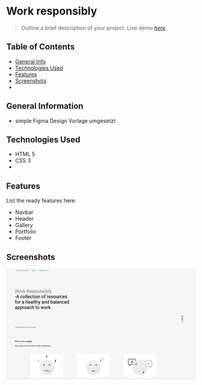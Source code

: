 # Work responsibly

> Outline a brief description of your project.
> Live demo [_here_](https://www.example.com). <!-- If you have the project hosted somewhere, include the link here. -->

## Table of Contents

- [General Info](#general-information)
- [Technologies Used](#technologies-used)
- [Features](#features)
- [Screenshots](#screenshots)
- <!-- * [License](#license) -->

## General Information

- simple Figma Design Vorlage umgesetzt
<!-- You don't have to answer all the questions - just the ones relevant to your project. -->

## Technologies Used

- HTML 5
- CSS 3
-

## Features

List the ready features here:

- Navbar
- Header
- Gallery
- Portfolio
- Footer

## Screenshots

![Example screenshot](./assets/img/Bild%2028.03.24%20um%2018.31.jpg)

<!-- If you have screenshots you'd like to share, include them here. -->

<!-- Optional -->
<!-- ## License -->
<!-- This project is open source and available under the [... License](). -->

<!-- You don't have to include all sections - just the one's relevant to your project -->
